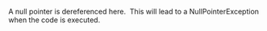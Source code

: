 A null pointer is dereferenced here.  This will lead to a NullPointerException when the code is executed.